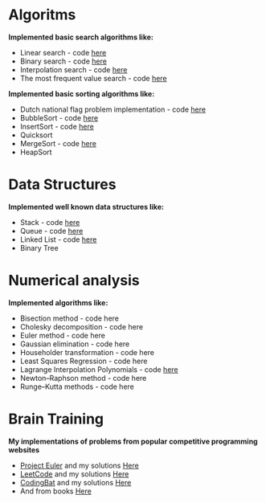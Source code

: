 # Algoritms

**Implemented basic search algorithms like:**
* Linear search - code [here](https://github.com/kuzxnia/algoritms/blob/master/computer_science/algoritms/search/linearsearch.py)
* Binary search - code [here](https://github.com/kuzxnia/algoritms/blob/master/computer_science/algoritms/search/binarysearch.py)
* Interpolation search - code [here](https://github.com/kuzxnia/algoritms/blob/master/computer_science/algoritms/search/interpolationsearch.py)
* The most frequent value search - code [here](https://github.com/kuzxnia/algoritms/blob/master/computer_science/algoritms/search/mostcommon.py)

**Implemented basic sorting algorithms like:**
* Dutch national flag problem implementation - code [here](https://github.com/kuzxnia/algoritms/blob/master/computer_science/algoritms/sorting/flag.py)
* BubbleSort - code [here](https://github.com/kuzxnia/algoritms/blob/master/computer_science/algoritms/sorting/bubblesort.py)
* InsertSort - code [here](https://github.com/kuzxnia/algoritms/blob/master/computer_science/algoritms/sorting/insertsort.py)
* Quicksort
* MergeSort - code [here](https://github.com/kuzxnia/algoritms/blob/master/computer_science/algoritms/sorting/mergesort.py)
* HeapSort

# Data Structures

**Implemented well known data structures like:**
* Stack - code [here](https://github.com/kuzxnia/algoritms/blob/master/computer_science/data_structures/stack.py)
* Queue - code [here](https://github.com/kuzxnia/algoritms/blob/master/computer_science/data_structures/queue.py)
* Linked List - code [here](https://github.com/kuzxnia/algoritms/blob/master/computer_science/data_structures/linkedList.py)
* Binary Tree

# Numerical analysis

**Implemented algorithms like:**
* Bisection method - code here 
* Cholesky decomposition - code here
* Euler method - code here
* Gaussian elimination - code here
* Householder transformation - code here
* Least Squares Regression - code here
* Lagrange Interpolation Polynomials - code [here](https://github.com/kuzxnia/algoritms/blob/master/computer_science/numerical_analysis/lagrange_polynomial.py)
* Newton–Raphson method - code here
* Runge–Kutta methods - code here


# Brain Training

**My implementations of problems from popular competitive programming websites**
* [Project Euler](https://projecteuler.net) and my solutions [Here](https://github.com/kuzxnia/algoritms/blob/master/brain_training/euler)
* [LeetCode](https://leetcode.com) and my solutions [Here](https://github.com/kuzxnia/algoritms/blob/master/brain_training/leetcode)
* [CodingBat](https://codingbat.com) and my solutions [Here](https://github.com/kuzxnia/algoritms/blob/master/brain_training/codingBat_solutions)
* And from books [Here](https://github.com/kuzxnia/algoritms/blob/master/brain_training/books)
